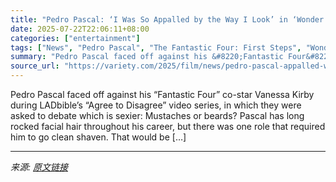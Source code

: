 ```yaml
---
title: "Pedro Pascal: ‘I Was So Appalled by the Way I Look’ in ‘Wonder Woman 1984’ That ‘I’ve Never Gone Back’ to Being Clean Shaven for an Acting Role"
date: 2025-07-22T22:06:11+08:00
categories: ["entertainment"]
tags: ["News", "Pedro Pascal", "The Fantastic Four: First Steps", "Wonder Woman 1984"]
summary: "Pedro Pascal faced off against his &#8220;Fantastic Four&#8221; co-star Vanessa Kirby during LADbible&#8217;s &#8220;Agree to Disagree&#8221; video series, in which they were asked to debate which is "
source_url: "https://variety.com/2025/film/news/pedro-pascal-appalled-wonder-woman-1984-appearance-1236466813/"
---
```


Pedro Pascal faced off against his &#8220;Fantastic Four&#8221; co-star Vanessa Kirby during LADbible&#8217;s &#8220;Agree to Disagree&#8221; video series, in which they were asked to debate which is sexier: Mustaches or beards? Pascal has long rocked facial hair throughout his career, but there was one role that required him to go clean shaven. That would be [&#8230;]

---

*来源: [原文链接](https://variety.com/2025/film/news/pedro-pascal-appalled-wonder-woman-1984-appearance-1236466813/)*
